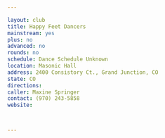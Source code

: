 ```yaml
---

layout: club
title: Happy Feet Dancers
mainstream: yes
plus: no
advanced: no
rounds: no
schedule: Dance Schedule Unknown
location: Masonic Hall
address: 2400 Consistory Ct., Grand Junction, CO
state: CO
directions: 
caller: Maxine Springer
contact: (970) 243-5858
website: 



---
```


